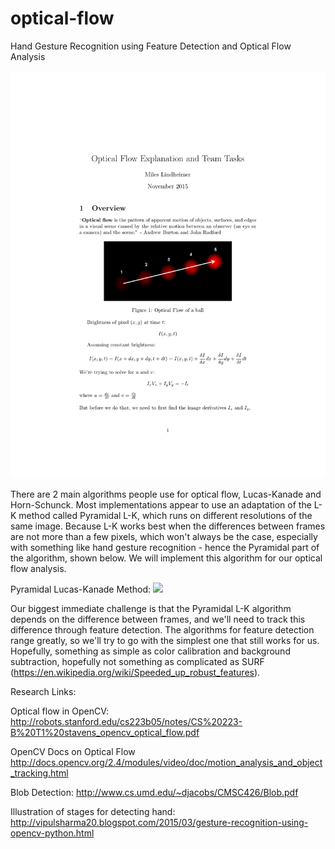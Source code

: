 # optical-flow
Hand Gesture Recognition using Feature Detection and Optical Flow Analysis

<img src="https://github.com/mileslindheimer/optical-flow/blob/master/optical_flow_explanation.pdf" />

There are 2 main algorithms people use for optical flow, Lucas-Kanade and Horn-Schunck. Most implementations appear to use an adaptation of the L-K method called Pyramidal L-K, which runs on different resolutions of the same image. Because L-K works best when the differences between frames are not more than a few pixels, which won't always be the case, especially with something like hand gesture recognition - hence the Pyramidal part of the algorithm, shown below. We will implement this algorithm for our optical flow analysis.

Pyramidal Lucas-Kanade Method:
<img src="http://cdn.iopscience.com/images/0957-0233/24/5/055602/Full/mst449341f3_online.jpg" />

Our biggest immediate challenge is that the Pyramidal L-K algorithm depends on the difference between frames, and we'll need to track this difference through feature detection. The algorithms for feature detection range greatly, so we'll try to go with the simplest one that still works for us. Hopefully, something as simple as color calibration and background subtraction, hopefully not something as complicated as SURF (https://en.wikipedia.org/wiki/Speeded_up_robust_features).

Research Links:

Optical flow in OpenCV:
http://robots.stanford.edu/cs223b05/notes/CS%20223-B%20T1%20stavens_opencv_optical_flow.pdf

OpenCV Docs on Optical Flow
http://docs.opencv.org/2.4/modules/video/doc/motion_analysis_and_object_tracking.html

Blob Detection: http://www.cs.umd.edu/~djacobs/CMSC426/Blob.pdf

Illustration of stages for detecting hand: http://vipulsharma20.blogspot.com/2015/03/gesture-recognition-using-opencv-python.html
